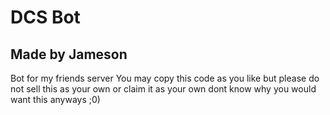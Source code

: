 # DCS Bot
## Made by Jameson
Bot for my friends server
You may copy this code as you like but please do not sell this as your own or claim it as your own
dont know why you would want this anyways ;0)

